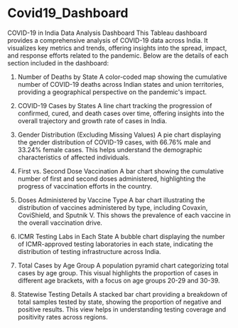 # Covid19_Dashboard
COVID-19 in India Data Analysis Dashboard
This Tableau dashboard provides a comprehensive analysis of COVID-19 data across India. It visualizes key metrics and trends, offering insights into the spread, impact, and response efforts related to the pandemic. Below are the details of each section included in the dashboard:

1. Number of Deaths by State
A color-coded map showing the cumulative number of COVID-19 deaths across Indian states and union territories, providing a geographical perspective on the pandemic's impact.

2. COVID-19 Cases by States
A line chart tracking the progression of confirmed, cured, and death cases over time, offering insights into the overall trajectory and growth rate of cases in India.

3. Gender Distribution (Excluding Missing Values)
A pie chart displaying the gender distribution of COVID-19 cases, with 66.76% male and 33.24% female cases. This helps understand the demographic characteristics of affected individuals.

4. First vs. Second Dose Vaccination
A bar chart showing the cumulative number of first and second doses administered, highlighting the progress of vaccination efforts in the country.

5. Doses Administered by Vaccine Type
A bar chart illustrating the distribution of vaccines administered by type, including Covaxin, CoviShield, and Sputnik V. This shows the prevalence of each vaccine in the overall vaccination drive.

6. ICMR Testing Labs in Each State
A bubble chart displaying the number of ICMR-approved testing laboratories in each state, indicating the distribution of testing infrastructure across India.

7. Total Cases by Age Group
A population pyramid chart categorizing total cases by age group. This visual highlights the proportion of cases in different age brackets, with a focus on age groups 20-29 and 30-39.

8. Statewise Testing Details
A stacked bar chart providing a breakdown of total samples tested by state, showing the proportion of negative and positive results. This view helps in understanding testing coverage and positivity rates across regions.

